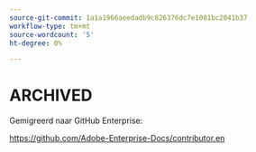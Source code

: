 ```yaml
---
source-git-commit: 1a1a1966aeedadb9c826376dc7e1001bc2041b37
workflow-type: tm+mt
source-wordcount: '5'
ht-degree: 0%

---
```

# ARCHIVED

Gemigreerd naar GitHub Enterprise:

<https://github.com/Adobe-Enterprise-Docs/contributor.en>
